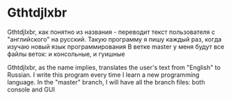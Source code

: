 # Gthtdjlxbr
Gthtdjlxbr, как понятно из названия - переводит текст пользователя с "английского" на русский. 
Такую программу я пишу каждый раз, когда изучаю новый язык программирования
В ветке master у меня будут все файлы веток: и консольные, и гуишные

Gthtdjlxbr, as the name implies, translates the user's text from "English" to Russian. 
I write this program every time I learn a new programming language. 
In the "master" branch, I will have all the branch files: both console and GUI
